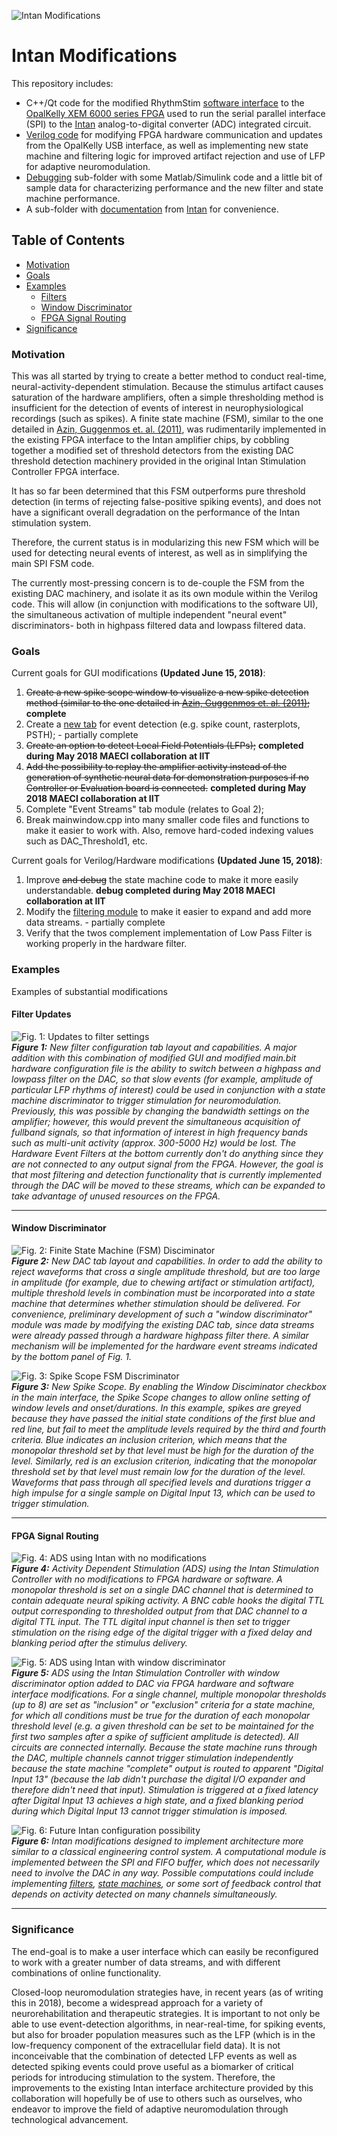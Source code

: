 ![][Logo_Small] 

# Intan Modifications #

This repository includes:  
* C++/Qt code for the modified RhythmStim [software interface](GUI) to the [OpalKelly XEM 6000 series FPGA](https://www.opalkelly.com/products/xem6010/ "Opal Kelly") used to run the serial parallel interface (SPI) to the [Intan](http://www.intantech.com/) analog-to-digital converter (ADC) integrated circuit.
* [Verilog code](Hardware) for modifying FPGA hardware communication and updates from the OpalKelly USB interface, as well as implementing new state machine and filtering logic for improved artifact rejection and use of LFP for adaptive neuromodulation.
* [Debugging](debugging) sub-folder with some Matlab/Simulink code and a little bit of sample data for characterizing performance and the new filter and state machine performance.
* A sub-folder with [documentation](doc) from [Intan](http://www.intantech.com/downloads.html  "Intan Downloads") for convenience.

## Table of Contents ##

* [Motivation](#motivation)  
* [Goals](#goals)  
* [Examples](#examples)
	* [Filters](#filter-updates)
	* [Window Discriminator](#window-discriminator)
	* [FPGA Signal Routing](#fpga-signal-routing)
* [Significance](#significance)

### Motivation ###

This was all started by trying to create a better method to conduct real-time, neural-activity-dependent stimulation.
Because the stimulus artifact causes saturation of the hardware amplifiers, often a simple thresholding method
is insufficient for the detection of events of interest in neurophysiological recordings (such as spikes). 
A finite state machine (FSM), similar to the one detailed in [Azin, Guggenmos et. al. (2011)](https://ieeexplore.ieee.org/document/5723023/ "A Battery-Powered Activity-Dependent Intracortical Microstimulation IC for Brain-Machine-Brain Interface"),
was rudimentarily implemented in the existing FPGA interface to the Intan amplifier chips, by cobbling together
a modified set of threshold detectors from the existing DAC threshold detection machinery provided in the original
Intan Stimulation Controller FPGA interface. 

It has so far been determined that this FSM outperforms pure threshold detection (in terms of rejecting false-positive
spiking events), and does not have a significant overall degradation on the performance of the Intan stimulation system.

Therefore, the current status is in modularizing this new FSM which will be used for detecting neural events of interest,
as well as in simplifying the main SPI FSM code. 

The currently most-pressing concern is to de-couple the FSM from the existing DAC machinery, and isolate it as its own
module within the Verilog code. This will allow (in conjunction with modifications to the software UI), the simultaneous
activation of multiple independent "neural event" discriminators- both in highpass filtered data and lowpass filtered data.


### Goals ###

Current goals for GUI modifications **(Updated June 15, 2018)**:

1. ~~Create a new spike scope window to visualize a new spike detection method (similar to the one detailed in [Azin, Guggenmos et. al. (2011)](https://ieeexplore.ieee.org/document/5723023/ "A Battery-Powered Activity-Dependent Intracortical Microstimulation IC for Brain-Machine-Brain Interface");~~ **complete**  
2. Create a [new tab](../GUI/MM-RHS2000_Interface/source/mainwindow.cpp "link to C++ code") for event detection (e.g. spike count, rasterplots, PSTH); - partially complete  
3. ~~Create an option to detect Local Field Potentials (LFPs);~~ **completed during May 2018 MAECI collaboration at IIT**  
4. ~~Add the possibility to replay the amplifier activity instead of the generation of synthetic neural data for demonstration purposes if no Controller or Evaluation board is connected.~~ **completed during May 2018 MAECI collaboration at IIT**  
5. Complete "Event Streams" tab module (relates to Goal 2);  
6. Break mainwindow.cpp into many smaller code files and functions to make it easier to work with. Also, remove hard-coded indexing values such as DAC_Threshold1, etc.  

Current goals for Verilog/Hardware modifications **(Updated June 15, 2018)**:

1. Improve ~~and debug~~ the state machine code to make it more easily understandable. **debug completed during May 2018 MAECI collaboration at IIT**  
2. Modify the [filtering module](../Hardware/MM-FSM/2018-01-16_RHS2000%20Window%20Discriminator/scalable_filter.v ("link to verilog code")) to make it easier to expand and add more data streams. - partially complete  
3. Verify that the twos complement implementation of Low Pass Filter is working properly in the hardware filter.  

### Examples ###

Examples of substantial modifications

#### Filter Updates ####
![Fig. 1: Updates to filter settings](doc/Images/filter_tab.PNG)  
_**Figure 1:** New filter configuration tab layout and capabilities. A major addition with this combination of modified GUI and modified main.bit hardware configuration file is the ability to switch between a highpass and lowpass filter on the DAC, so that slow events (for example, amplitude of particular LFP rhythms of interest) could be used in conjunction with a state machine discriminator to trigger stimulation for neuromodulation. Previously, this was possible by changing the bandwidth settings on the amplifier; however, this would prevent the simultaneous acquisition of fullband signals, so that information of interest in high frequency bands such as multi-unit activity (approx. 300-5000 Hz) would be lost. The Hardware Event Filters at the bottom currently don't do anything since they are not connected to any output signal from the FPGA. However, the goal is that most filtering and detection functionality that is currently implemented through the DAC will be moved to these streams, which can be expanded to take advantage of unused resources on the FPGA._

---

#### Window Discriminator ####
![Fig. 2: Finite State Machine (FSM) Disciminator](doc/Images/window_discriminator_tab.PNG)  
_**Figure 2:** New DAC tab layout and capabilities. In order to add the ability to reject waveforms that cross a single amplitude threshold, but are too large in amplitude (for example, due to chewing artifact or stimulation artifact), multiple threshold levels in combination must be incorporated into a state machine that determines whether stimulation should be delivered. For convenience, preliminary development of such a "window discriminator" module was made by modifying the existing DAC tab, since data streams were already passed through a hardware highpass filter there. A similar mechanism will be implemented for the hardware event streams indicated by the bottom panel of Fig. 1._

![Fig. 3: Spike Scope FSM Discriminator](doc/Images/window_discriminator_SpikeWindow.PNG)  
_**Figure 3:** New Spike Scope. By enabling the Window Disciminator checkbox in the main interface, the Spike Scope changes to allow online setting of window levels and onset/durations. In this example, spikes are greyed because they have passed the initial state conditions of the first blue and red line, but fail to meet the amplitude levels required by the third and fourth criteria. Blue indicates an inclusion criterion, which means that the monopolar threshold set by that level must be high for the duration of the level. Similarly, red is an exclusion criterion, indicating that the monopolar threshold set by that level must remain low for the duration of the level. Waveforms that pass through all specified levels and durations trigger a high impulse for a single sample on Digital Input 13, which can be used to trigger stimulation._

---

#### FPGA Signal Routing ####

![Fig. 4: ADS using Intan with no modifications](doc/Images/basic_config_fpga.PNG)  
_**Figure 4:** Activity Dependent Stimulation (ADS) using the Intan Stimulation Controller with no modifications to FPGA hardware or software. A monopolar threshold is set on a single DAC channel that is determined to contain adequate neural spiking activity. A BNC cable hooks the digital TTL output corresponding to thresholded output from that DAC channel to a digital TTL input. The TTL digital input channel is then set to trigger stimulation on the rising edge of the digital trigger with a fixed delay and blanking period after the stimulus delivery._

![Fig. 5: ADS using Intan with window discriminator](doc/Images/basic_window_fpga.PNG)  
_**Figure 5:** ADS using the Intan Stimulation Controller with window discriminator option added to DAC via FPGA hardware and software interface modifications. For a single channel, multiple monopolar thresholds (up to 8) are set as "inclusion" or "exclusion" criteria for a state machine, for which all conditions must be true for the duration of each monopolar threshold level (e.g. a given threshold can be set to be maintained for the first two samples after a spike of sufficient amplitude is detected). All circuits are connected internally. Because the state machine runs through the DAC, multiple channels cannot trigger stimulation independently because the state machine "complete" output is routed to apparent "Digital Input 13" (because the lab didn't purchase the digital I/O expander and therefore didn't need that input). Stimulation is triggered at a fixed latency after Digital Input 13 achieves a high state, and a fixed blanking period during which Digital Input 13 cannot trigger stimulation is imposed._

![Fig. 6: Future Intan configuration possibility](doc/Images/new_module_fpga.PNG)  
_**Figure 6:** Intan modifications designed to implement architecture more similar to a classical engineering control system. A computational module is implemented between the SPI and FIFO buffer, which does not necessarily need to involve the DAC in any way. Possible computations could include implementing [filters](#filter-updates), [state machines](#window-discriminator), or some sort of feedback control that depends on activity detected on many channels simultaneously._

---

### Significance ###

The end-goal is to make a user interface which can easily be reconfigured to work with a greater number of data streams, and with different combinations of online functionality.

Closed-loop neuromodulation strategies have, in recent years (as of writing this in 2018), become a widespread approach for a variety of neurorehabilitation and therapeutic strategies. It is important to not only be able to use event-detection algorithms, in near-real-time, for spiking events, but also for broader population measures such as the LFP (which is in the low-frequency component of the extracellular field data). It is not inconceivable that the combination of detected LFP events as well as detected spiking events could prove useful as a biomarker of critical periods for introducing stimulation to the system. Therefore, the improvements to the existing Intan interface architecture provided by this collaboration will hopefully be of use to others such as ourselves, who endeavor to improve the field of adaptive neuromodulation through technological advancement.

[Logo_Small]: https://github.com/StefanoBuccelli/intan_project/blob/KUMC/doc/Images/Logo_Small.PNG "Intan Modifications"


